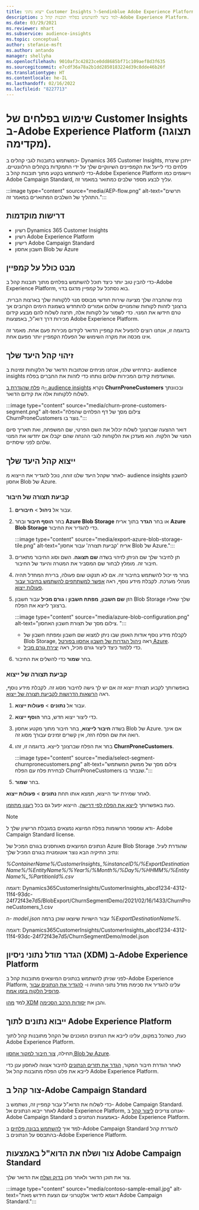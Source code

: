 ```yaml
---
title: ייצוא נתוני Customer Insights ל-Sendinblue Adobe Experience Platform
description: למד כיצד להשתמש בפלחי תובנות קהל ב-Adobe Experience Platform.
ms.date: 03/29/2021
ms.reviewer: mhart
ms.subservice: audience-insights
ms.topic: conceptual
author: stefanie-msft
ms.author: antando
manager: shellyha
ms.openlocfilehash: 9010af3c42823ce0dd8685bf71c109aef8d3f635
ms.sourcegitcommit: e7cdf36a78a2b1dd2850183224d39c8dde46b26f
ms.translationtype: HT
ms.contentlocale: he-IL
ms.lasthandoff: 02/16/2022
ms.locfileid: "8227713"
---
```

# <a name="use-customer-insights-segments-in-adobe-experience-platform-preview"></a>שימוש בפלחים של Customer Insights ב-Adobe Experience Platform (תצוגה מקדימה).

כמשתמש בתובנות לגבי קהלים ב- Dynamics 365 Customer Insights, ייתכן שיצרת פלחים כדי לייעל את הקמפיינים השיווקיים שלך על ידי התמקדות בקהלים הרלוונטיים. כדי להשתמש בקטע מתוך תובנות קהל ב-Adobe Experience Platform ויישומים כמו Adobe Campaign Standard, עליך לבצע מספר שלבים כמתואר במאמר זה.

:::image type="content" source="media/AEP-flow.png" alt-text="תרשים התהליך של השלבים המתוארים במאמר זה.":::

## <a name="prerequisites"></a>דרישות מוקדמות

-   רשיון Dynamics 365 Customer Insights
-   רשיון Adobe Experience Platform
-   רישיון Adobe Campaign Standard
-   חשבון אחסון Blob של Azure

## <a name="campaign-overview"></a>מבט כולל על קמפיין

כדי להבין טוב יותר כיצד תוכל להשתמש בפלחים מתוך תובנות קהל ב-Adobe Experience Platform, בוא נסתכל על קמפיין מדגם בדוי.

נניח שהחברה שלך מציעה שירות חודשי מבוסס מנוי ללקוחות שלך בארצות הברית. ברצונך לזהות לקוחות שהמנויים שלהם אמורים להתחדש בשמונת הימים הקרובים אך טרם חידשו את המנוי. כדי לשמור על לקוחות אלה, תרצה לשלוח להם מבצע קידום מכירות דרך דוא"ל, באמצעות Adobe Experience Platform.

בדוגמה זו, אנחנו רוצים להפעיל את קמפיין הדואר לקידום מכירות פעם אחת. מאמר זה אינו מכסה את מקרה השימוש של הפעלת הקמפיין יותר מפעם אחת.

## <a name="identify-your-target-audience"></a>זיהוי קהל היעד שלך

בתרחיש שלנו, אנחנו מניחים שכתובות הדואר של הלקוחות זמינות ב- audience insights ושהעדפות קידום המכירות שלהם נותחו כדי לזהות את החברים בפלח.

ה [פלח שהגדרת ב- audience insights](segments.md) נקרא **ChurnProneCustomers** ובכוונתך לשלוח ללקוחות אלה את קידום הדואר.

:::image type="content" source="media/churn-prone-customers-segment.png" alt-text="צילום מסך של דף הפלחים שהפלח ChurnProneCustomers נוצר בו.":::

דואר ההצעה שברצונך לשלוח יכלול את השם הפרטי, שם המשפחה, ואת תאריך סיום המנוי של הלקוח. הוא מעדכן את הלקוחות לגבי ההנחה שהם יקבלו אם יחדשו את המנוי שלהם לפני שיסתיים.

## <a name="export-your-target-audience"></a>ייצוא קהל היעד שלך

לאחר שקהל היעד שלנו זוהה, נוכל להגדיר את הייצוא מ- audience insights לחשבון אחסון Blob של Azure.

### <a name="configure-a-connection"></a>קביעת תצורה של חיבור

1. עבור אל **ניהול** > **חיבורים**.

1. בחר **הוסף חיבור** ובחר **Azure Blob Storage** או בחר **הגדר** בתוך אריח **Azure Blob Storage** כדי להגדיר את החיבור.

   :::image type="content" source="media/export-azure-blob-storage-tile.png" alt-text="אריח 'קביעת תצורה' עבור אחסון Blob של Azure."::: 

1. תן לחיבור שלך שם הניתן לזיהוי בשדה **שם תצוגה**. השם וסוג החיבור מתארים חיבור זה. מומלץ לבחור שם המסביר את המטרה והיעד של החיבור.

1. בחר מי יכול להשתמש בחיבור זה. אם לא תנקוט שום פעולה, ברירת המחדל תהיה מנהלי מערכת. לקבלת מידע נוסף, ראה [אפשר למשתתפים להשתמש בחיבור עבור פעולות ייצוא](connections.md#allow-contributors-to-use-a-connection-for-exports).

1. הזן **שם חשבון**, **מפתח חשבון** ו **גורם מכיל** עבור חשבון Blob Storage שלך שאליו ברצונך לייצא את הפלח.  
      
   :::image type="content" source="media/azure-blob-configuration.png" alt-text="צילום מסך של תצורת חשבון האחסון. "::: 
   
    - לקבלת מידע נוסף אודות האופן שבו ניתן למצוא שם חשבון ומפתח חשבון של Blob Storage, ראה [ניהול הגדרות של חשבון אחסון בפורטל Azure](/azure/storage/common/storage-account-manage).
    - כדי ללמוד כיצד ליצור גורם מכיל, ראה [יצירת גורם מכיל](/azure/storage/blobs/storage-quickstart-blobs-portal#create-a-container).

1. בחר **שמור** כדי להשלים את החיבור. 

### <a name="configure-an-export"></a>קביעת תצורה של ייצוא

באפשרותך לקבוע תצורת ייצוא זה אם יש לך גישה לחיבור מסוג זה. לקבלת מידע נוסף, ראה [הרשאות הדרושות לקביעת תצורה של ייצוא](export-destinations.md#set-up-a-new-export).

1. עבור אל **נתונים** > **פעולות ייצוא**.

1. כדי ליצור ייצוא חדש, בחר **הוסף ייצוא**.

1. בשדה **חיבור לייצוא**, בחר חיבור מתוך מקטע אחסון Blob של Azure. אם אינך רואה את שם הפלח הזה, אין קשרים זמינים עבורך מסוג זה.

1. בחר את הפלח שברצונך לייצא. בדוגמה זו, זהו **ChurnProneCustomers**.

   :::image type="content" source="media/select-segment-churnpronecustomers.png" alt-text="צילום מסך של ממשק המשתמש לבחירת פלח עם הפלח ChurnProneCustomers שנבחר בו.":::

1. בחר **שמור**.

לאחר שמירת יעד הייצוא, תמצא אותו תחת **נתונים** > **פעולות ייצוא**.

כעת באפשרותך [לייצא את הפלח לפי דרישה](export-destinations.md#run-exports-on-demand). הייצוא יפעל גם בכל [רענון מתוזמן](system.md).

> [!NOTE]
> ודא שמספר הרשומות בפלח המיוצא נמצאים במגבלת הרישיון שלך ל- Adobe Campaign Standard license.

הנתונים המיוצאים מאוחסנים בגורם המכיל של Azure Blob Storage שהגדרת לעיל. נתיב התיקיה הבא נוצר אוטומטית בגורם המכיל שלך:

*%ContainerName%/CustomerInsights_%instanceID%/%ExportDestinationName%/%EntityName%/%Year%/%Month%/%Day%/%HHMM%/%EntityName%_%PartitionId%.csv*

דוגמה: Dynamics365CustomerInsights/CustomerInsights_abcd1234-4312-11f4-93dc-24f72f43e7d5/BlobExport/ChurnSegmentDemo/2021/02/16/1433/ChurnProneCustomers_1.csv

ה- *model.json* עבור הישויות שיוצאו שוכן ברמה *%ExportDestinationName%*.

דוגמה: Dynamics365CustomerInsights/CustomerInsights_abcd1234-4312-11f4-93dc-24f72f43e7d5/ChurnSegmentDemo/model.json

## <a name="define-experience-data-model-xdm-in-adobe-experience-platform"></a>הגדר מודל נתוני ניסיון (XDM) ב-Adobe Experience Platform

לפני שניתן להשתמש בנתונים המיוצאים מתובנות קהל ב-Adobe Experience Platform, עלינו להגדיר את סכימת מודל נתוני החוויה ו- [להגדיר את הנתונים עבור פרופיל הלקוח בזמן אמת](https://experienceleague.adobe.com/docs/experience-platform/profile/tutorials/dataset-configuration.html#tutorials).

למד [מהו XDM](https://experienceleague.adobe.com/docs/experience-platform/xdm/home.html) והבן את [יסודות הרכב הסכימה](https://experienceleague.adobe.com/docs/experience-platform/xdm/schema/composition.html#schema).

## <a name="import-data-into-adobe-experience-platform"></a>ייבוא נתונים לתוך Adobe Experience Platform

כעת, כשהכל במקום, עלינו לייבא את הנתונים המוכנים של הקהל מתובנות קהל לתוך Adobe Experience Platform.

תחילה, [צור חיבור למקור אחסון Blob של Azure](https://experienceleague.adobe.com/docs/experience-platform/sources/ui-tutorials/create/cloud-storage/blob.html#getting-started).    

לאחר הגדרת חיבור המקור, [הגדר את תזרים הנתונים](https://experienceleague.adobe.com/docs/experience-platform/sources/ui-tutorials/dataflow/cloud-storage.html#ui-tutorials) לחיבור אצווה לאחסון ענן כדי לייבא את פלט הפלח מתובנות קהל אל Adobe Experience Platform.

## <a name="create-an-audience-in-adobe-campaign-standard"></a>צור קהל ב-Adobe Campaign Standard

כדי לשלוח את הדוא"ל עבור קמפיין זה, נשתמש ב- Adobe Campaign Standard. לאחר ייבוא הנתונים אל Adobe Experience Platform, אנחנו צריכים [ליצור קהל](https://experienceleague.adobe.com/docs/campaign-standard/using/profiles-and-audiences/get-started-profiles-and-audiences.html#permission) ב- Adobe Campaign Standard באמצעות הנתונים ב- Adobe Experience Platform.


למד איך [להשתמש בבונה פלחים](https://experienceleague.adobe.com/docs/campaign-standard/using/integrating-with-adobe-cloud/adobe-experience-platform/audience-destinations/aep-using-segment-builder.html) ב-Adobe Campaign Standard להגדרת קהל בהתבסס על הנתונים ב-Adobe Experience Platform.

## <a name="create-and-send-the-email-using-adobe-campaign-standard"></a>צור ושלח את הדוא"ל באמצעות Adobe Campaign Standard

צור את תוכן הדואר ולאחר מכן [בדוק ושלח](https://experienceleague.adobe.com/docs/campaign-standard/using/testing-and-sending/get-started-sending-messages.html#preparing-and-testing-messages) את הדואר שלך.

:::image type="content" source="media/contoso-sample-email.jpg" alt-text="דוגמא לדואר אלקטרוני עם הצעת חידוש מאת Adobe Campaign Standard.":::
